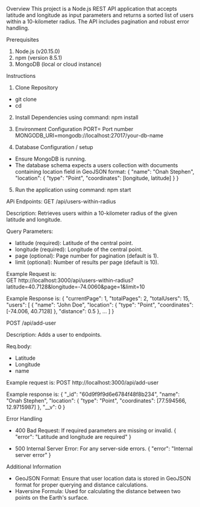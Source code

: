 Overview
This project is a Node.js REST API application that accepts latitude and longitude as input parameters and returns a sorted list of users within a 10-kilometer radius. The API includes pagination and robust error handling.

Prerequisites
1. Node.js (v20.15.0)
2. npm (version 8.5.1)
3. MongoDB (local or cloud instance)

Instructions
1. Clone Repository
- git clone <repository-url>
- cd <repository-directory>

2. Install Dependencies using command:
npm install

3. Environment Configuration
PORT= Port number
MONGODB_URI=mongodb://localhost:27017/your-db-name

4. Database Configuration / setup
- Ensure MongoDB is running.
- The database schema expects a users collection with documents containing location field in GeoJSON format:
{
  "name": "Onah Stephen",
  "location": {
    "type": "Point",
    "coordinates": [longitude, latitude]
  }
}

5. Run the application using command: 
npm start

APi Endpoints:
GET /api/users-within-radius

Description: Retrieves users within a 10-kilometer radius of the given latitude and longitude.

Query Parameters:

- latitude (required): Latitude of the central point.
- longitude (required): Longitude of the central point.
- page (optional): Page number for pagination (default is 1).
- limit (optional): Number of results per page (default is 10).

Example Request is:  
GET http://localhost:3000/api/users-within-radius?latitude=40.7128&longitude=-74.0060&page=1&limit=10

Example Response is:
{
  "currentPage": 1,
  "totalPages": 2,
  "totalUsers": 15,
  "users": [
    {
      "name": "John Doe",
      "location": {
        "type": "Point",
        "coordinates": [-74.006, 40.7128]
      },
      "distance": 0.5
    },
    ...
  ]
}

POST /api/add-user

Description: Adds a user to endpoints.

Req.body:

- Latitude
- Longitude
- name

Example request is:
POST http://localhost:3000/api/add-user

Example response is:
{
  "_id": "60d9f9f9d6e6784f48f8b234",
  "name": "Onah Stephen",
  "location": {
    "type": "Point",
    "coordinates": [77.594566, 12.9715987]
  },
  "__v": 0
}

Error Handling
- 400 Bad Request: If required parameters are missing or invalid.
{
  "error": "Latitude and longitude are required"
}

- 500 Internal Server Error: For any server-side errors.
{
  "error": "Internal server error"
}

Additional Information

- GeoJSON Format: Ensure that user location data is stored in GeoJSON format for proper querying and distance calculations.
- Haversine Formula: Used for calculating the distance between two points on the Earth's surface.

